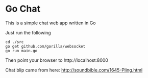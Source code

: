 # Go Chat

This is a simple chat web app written in Go

Just run the following

```
cd ./src
go get github.com/gorilla/websocket
go run main.go
```

Then point your browser to http://localhost:8000

Chat blip came from here:
http://soundbible.com/1645-Pling.html
